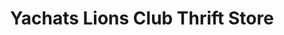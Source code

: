 ---
title: "Yachats Lions Club Thrift Store"
url: /yachats/yachats-lions-club-thrift-store/
shop: charity
---
